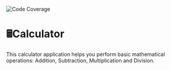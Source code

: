 <!-- Begin Code Coverage -->

![Code Coverage](https://img.shields.io/badge/coverage-57.14%25-yellow)

<!-- End Code Coverage -->

# 🖩Calculator

This calculator application helps you perform basic mathematical operations: Addition, Subtraction, Multiplication and Division.
